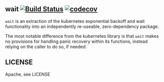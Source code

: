 wait [![Build Status](https://travis-ci.org/fortytw2/wait.svg?branch=master)](https://travis-ci.org/fortytw2/wait) [![codecov](https://codecov.io/gh/fortytw2/wait/branch/master/graph/badge.svg)](https://codecov.io/gh/fortytw2/wait)
------

`wait` is an extraction of the kubernetes exponential backoff and wait functionality
into an independently re-useable, zero-dependency package.

The most notable difference from the kubernetes library is that `wait` makes
no provisions for handling panic recovery within its functions, instead relying
on the caller to do so, if needed.

LICENSE
-----
Apache, see LICENSE
